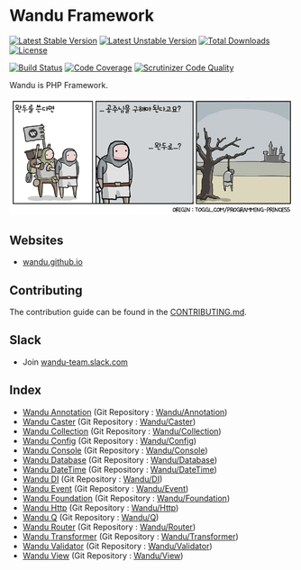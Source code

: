 Wandu Framework
===

[![Latest Stable Version](https://poser.pugx.org/wandu/framework/v/stable.svg)](https://packagist.org/packages/wandu/framework)
[![Latest Unstable Version](https://poser.pugx.org/wandu/framework/v/unstable.svg)](https://packagist.org/packages/wandu/framework)
[![Total Downloads](https://poser.pugx.org/wandu/framework/downloads.svg)](https://packagist.org/packages/wandu/framework)
[![License](https://poser.pugx.org/wandu/framework/license.svg)](https://packagist.org/packages/wandu/framework)

[![Build Status](https://img.shields.io/travis/Wandu/Framework/master.svg)](https://travis-ci.org/Wandu/Framework)
[![Code Coverage](https://scrutinizer-ci.com/g/Wandu/Framework/badges/coverage.png?b=master)](https://scrutinizer-ci.com/g/Wandu/Framework/?branch=master)
[![Scrutinizer Code Quality](https://scrutinizer-ci.com/g/Wandu/Framework/badges/quality-score.png?b=master)](https://scrutinizer-ci.com/g/Wandu/Framework/?branch=master)

Wandu is PHP Framework.

![Wandu](readme.png)

## Websites

- [wandu.github.io](https://wandu.github.io)

## Contributing

The contribution guide can be found in the [CONTRIBUTING.md](CONTRIBUTING.md).

## Slack

- Join [wandu-team.slack.com](https://join.slack.com/wandu-team/shared_invite/MjAzMzY5Mzc2Njc2LTE0OTg0NTU3ODItYzNhMzhhNGI0Mg)

## Index

- [Wandu Annotation](src/Wandu/Annotation) (Git Repository : [Wandu/Annotation](https://github.com/Wandu/Annotation))
- [Wandu Caster](src/Wandu/Caster) (Git Repository : [Wandu/Caster](https://github.com/Wandu/Caster))
- [Wandu Collection](src/Wandu/Collection) (Git Repository : [Wandu/Collection](https://github.com/Wandu/Collection))
- [Wandu Config](src/Wandu/Config) (Git Repository : [Wandu/Config](https://github.com/Wandu/Config))
- [Wandu Console](src/Wandu/Console) (Git Repository : [Wandu/Console](https://github.com/Wandu/Console))
- [Wandu Database](src/Wandu/Database) (Git Repository : [Wandu/Database](https://github.com/Wandu/Database))
- [Wandu DateTime](src/Wandu/DateTime) (Git Repository : [Wandu/DateTime](https://github.com/Wandu/DateTime))
- [Wandu DI](src/Wandu/DI) (Git Repository : [Wandu/DI](https://github.com/Wandu/DI))
- [Wandu Event](src/Wandu/Event) (Git Repository : [Wandu/Event](https://github.com/Wandu/Event))
- [Wandu Foundation](src/Wandu/Foundation) (Git Repository : [Wandu/Foundation](https://github.com/Wandu/Foundation))
- [Wandu Http](src/Wandu/Http) (Git Repository : [Wandu/Http](https://github.com/Wandu/Http))
- [Wandu Q](src/Wandu/Q) (Git Repository : [Wandu/Q](https://github.com/Wandu/Q))
- [Wandu Router](src/Wandu/Router) (Git Repository : [Wandu/Router](https://github.com/Wandu/Router))
- [Wandu Transformer](src/Wandu/Transformer) (Git Repository : [Wandu/Transformer](https://github.com/Wandu/Transformer))
- [Wandu Validator](src/Wandu/Validator) (Git Repository : [Wandu/Validator](https://github.com/Wandu/Validator))
- [Wandu View](src/Wandu/View) (Git Repository : [Wandu/View](https://github.com/Wandu/View))
